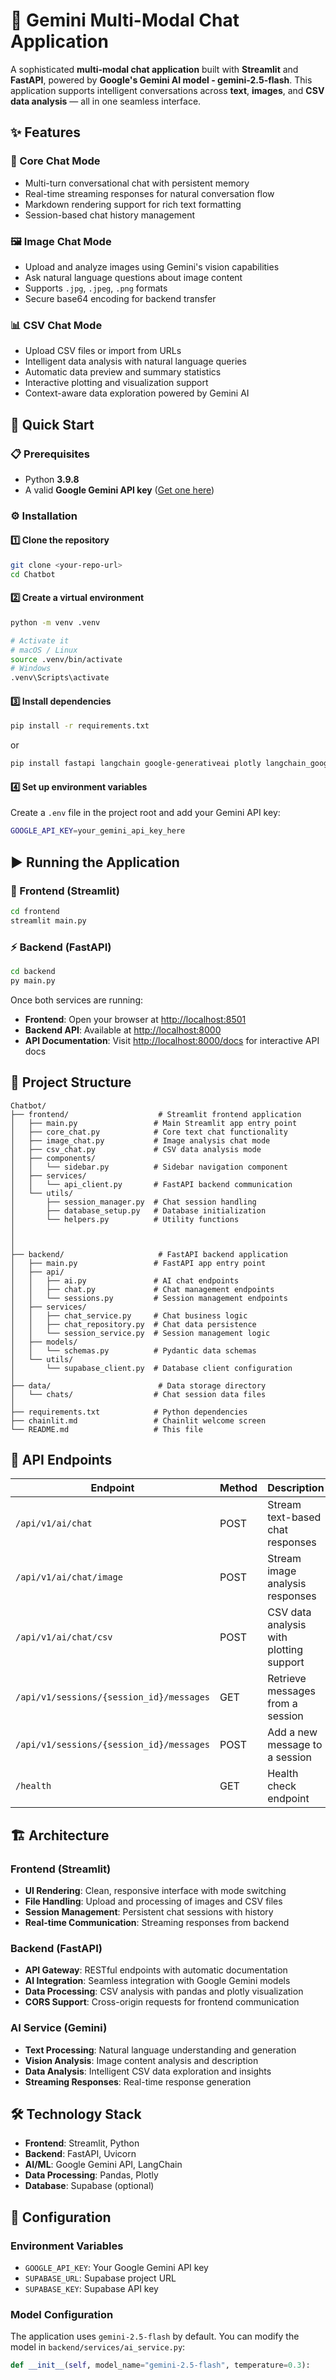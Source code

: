 # 🤖 Gemini Multi-Modal Chat Application

A sophisticated **multi-modal chat application** built with **Streamlit** and **FastAPI**, powered by **Google's Gemini AI model - gemini-2.5-flash**. This application supports intelligent conversations across **text**, **images**, and **CSV data analysis** — all in one seamless interface.

## ✨ Features

### 💬 Core Chat Mode
- Multi-turn conversational chat with persistent memory
- Real-time streaming responses for natural conversation flow
- Markdown rendering support for rich text formatting
- Session-based chat history management

### 🖼️ Image Chat Mode
- Upload and analyze images using Gemini's vision capabilities
- Ask natural language questions about image content
- Supports `.jpg`, `.jpeg`, `.png` formats
- Secure base64 encoding for backend transfer

### 📊 CSV Chat Mode
- Upload CSV files or import from URLs
- Intelligent data analysis with natural language queries
- Automatic data preview and summary statistics
- Interactive plotting and visualization support
- Context-aware data exploration powered by Gemini AI

## 🚀 Quick Start

### 📋 Prerequisites
- Python **3.9.8**
- A valid **Google Gemini API key** ([Get one here](https://makersuite.google.com/app/apikey))

### ⚙️ Installation

#### 1️⃣ Clone the repository
```bash
git clone <your-repo-url>
cd Chatbot
```

#### 2️⃣ Create a virtual environment
```bash
python -m venv .venv

# Activate it
# macOS / Linux
source .venv/bin/activate
# Windows
.venv\Scripts\activate
```

#### 3️⃣ Install dependencies
```bash
pip install -r requirements.txt
```
or
```bash
pip install fastapi langchain google-generativeai plotly langchain_google_genai streamlit dotenv supabase langchain_experimental uvicorn
```
#### 4️⃣ Set up environment variables
Create a `.env` file in the project root and add your Gemini API key:
```bash
GOOGLE_API_KEY=your_gemini_api_key_here
```

## ▶️ Running the Application

### 🎨 Frontend (Streamlit)
```bash
cd frontend
streamlit main.py
```

### ⚡ Backend (FastAPI)
```bash
cd backend
py main.py
```

Once both services are running:
- **Frontend**: Open your browser at [http://localhost:8501](http://localhost:8501)
- **Backend API**: Available at [http://localhost:8000](http://localhost:8000)
- **API Documentation**: Visit [http://localhost:8000/docs](http://localhost:8000/docs) for interactive API docs

## 📁 Project Structure

```
Chatbot/
├── frontend/                    # Streamlit frontend application
│   ├── main.py                 # Main Streamlit app entry point
│   ├── core_chat.py            # Core text chat functionality
│   ├── image_chat.py           # Image analysis chat mode
│   ├── csv_chat.py             # CSV data analysis mode
│   ├── components/
│   │   └── sidebar.py          # Sidebar navigation component
│   ├── services/
│   │   └── api_client.py       # FastAPI backend communication
│   └── utils/
│       ├── session_manager.py  # Chat session handling
│       ├── database_setup.py   # Database initialization
│       └── helpers.py          # Utility functions
│   
│   
│
├── backend/                     # FastAPI backend application
│   ├── main.py                 # FastAPI app entry point
│   ├── api/
│   │   ├── ai.py               # AI chat endpoints
│   │   ├── chat.py             # Chat management endpoints
│   │   └── sessions.py         # Session management endpoints
│   ├── services/
│   │   ├── chat_service.py     # Chat business logic
│   │   ├── chat_repository.py  # Chat data persistence
│   │   └── session_service.py  # Session management logic
│   ├── models/
│   │   └── schemas.py          # Pydantic data schemas
│   └── utils/
│       └── supabase_client.py  # Database client configuration
│
├── data/                        # Data storage directory
│   └── chats/                  # Chat session data files
│
├── requirements.txt            # Python dependencies
├── chainlit.md                 # Chainlit welcome screen
└── README.md                   # This file
```

## 🔌 API Endpoints

| Endpoint | Method | Description |
|----------|--------|-------------|
| `/api/v1/ai/chat` | POST | Stream text-based chat responses |
| `/api/v1/ai/chat/image` | POST | Stream image analysis responses |
| `/api/v1/ai/chat/csv` | POST | CSV data analysis with plotting support |
| `/api/v1/sessions/{session_id}/messages` | GET | Retrieve messages from a session |
| `/api/v1/sessions/{session_id}/messages` | POST | Add a new message to a session |
| `/health` | GET | Health check endpoint |

## 🏗️ Architecture

### Frontend (Streamlit)
- **UI Rendering**: Clean, responsive interface with mode switching
- **File Handling**: Upload and processing of images and CSV files
- **Session Management**: Persistent chat sessions with history
- **Real-time Communication**: Streaming responses from backend

### Backend (FastAPI)
- **API Gateway**: RESTful endpoints with automatic documentation
- **AI Integration**: Seamless integration with Google Gemini models
- **Data Processing**: CSV analysis with pandas and plotly visualization
- **CORS Support**: Cross-origin requests for frontend communication

### AI Service (Gemini)
- **Text Processing**: Natural language understanding and generation
- **Vision Analysis**: Image content analysis and description
- **Data Analysis**: Intelligent CSV data exploration and insights
- **Streaming Responses**: Real-time response generation

## 🛠️ Technology Stack

- **Frontend**: Streamlit, Python
- **Backend**: FastAPI, Uvicorn
- **AI/ML**: Google Gemini API, LangChain
- **Data Processing**: Pandas, Plotly
- **Database**: Supabase (optional)

## 🔧 Configuration

### Environment Variables
- `GOOGLE_API_KEY`: Your Google Gemini API key
- `SUPABASE_URL`: Supabase project URL
- `SUPABASE_KEY`: Supabase API key

### Model Configuration
The application uses `gemini-2.5-flash` by default. You can modify the model in `backend/services/ai_service.py`:
```python
def __init__(self, model_name="gemini-2.5-flash", temperature=0.3):
```
